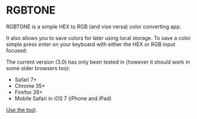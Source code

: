 # RGBTONE

RGBTONE is a simple HEX to RGB (and vise versa) color converting app.

It also allows you to save colors for later using local storage. To save a color simple press enter on your keyboard with either the HEX or RGB input focused.

The current version (3.0) has only been tested in (however it should work in some older browsers too):

- Safari 7+
- Chrome 35+
- Firefox 28+
- Mobile Safari in iOS 7 (iPhone and iPad)

[Use the tool](https://philbuchanan.github.io/rgbtone/).
